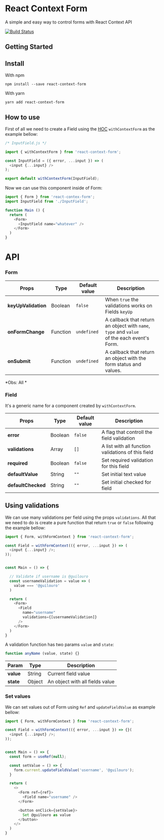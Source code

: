 <!--
/**
 * Getting start
 * > install with npm
 * > install with yarn
 *
 *
 * How to use
 * > Import Form
 * > create Field
 * > Using Submit
 * > Using validations
 * >
 *
 *
 * <Form>
 * keyUpValidation
 * onFormChange
 * onSubmit
 *
 *
 * <Fields>
 * defaultValue: '',
 * validations: [],
 *
 * Act with ref
 * updateFieldValue
 *
 *
 * Fields Default
 * > InputField
 * > SelectField
 * > TextField
 * > Submit
 *
 *
 */
 -->

# React Context Form

A simple and easy way to control forms with React Context API


[![Build Status](https://travis-ci.com/guilouro/react-context-form.svg?token=ypLGJBT7BX8hXAJnirC4&branch=master)](https://travis-ci.com/guilouro/react-context-form)


## Getting Started

## Install

With npm

```
npm install --save react-context-form
```

With yarn

```
yarn add react-context-form
```

## How to use

First of all we need to create a Field using the [HOC](https://facebook.github.io/react/docs/higher-order-components.html) `withContextForm` as the example bellow:

```js
/* InputField.js */

import { withContextForm } from 'react-context-form';

const InputField = ({ error, ...input }) => (
  <input {...input} />
);

export default withContextForm(InputField);
```

Now we can use this component inside of Form:

```js
import { Form } from 'react-contex-form';
import InputField from './InputField';

function Main () {
  return (
    <Form>
      <InputField name="whatever" />
    </Form>
  )
}
```

# API

### Form

| Props | Type | Default value | Description |
| ----- | ---- | ------------- | ----------- |
| **keyUpValidation** | Boolean | `false` | When `true` the validations works on Fields `keyUp` |
| **onFormChange** | Function | `undefined` | A callback that return an object with `name`, `type` and `value`<br>of the each event's Form.  |
| **onSubmit** | Function | `undefined` | A callback that return an object with the form status and values.  |



*Obs: All *


### Field

It's a generic name for a component created by `withContextForm`.

| Props | Type | Default value | Description |
| ----- | ---- | ------------- | ----------- |
| **error** | Boolean | `false` | A flag that controll the field validation |
| **validations** | Array | `[]` | A list with all function validations of this field |
| **required** | Boolean | `false` | Set required validation for this field |
| **defaultValue** | String | `""` | Set initial text value |
| **defaultChecked** | String | `""` | Set initial checked for field |

## Using validations

We can use many validations per field using the props `validations`. All that we need to do is create a pure function that return `true` or `false` following the example bellow:

```js
import { Form, withFormContext } from 'react-context-form';

const Field = withFormContext(({ error, ...input }) => (
  <input {...input} />;
));


const Main = () => {

  // Validate if username is @guilouro
  const usernameValidation = value => (
    value === '@guilouro'
  )

  return (
    <Form>
      <Field
        name="username"
        validations={[usernameValidation]}
      />
    </Form>
  )
}
```

A validation function has two params `value` and `state`:

```js
function anyName (value, state) {}
```

| Param | Type | Description |
| ----- | ---- | ------------- |
| **value** | String  | Current field value |
| **state** | Object  | An object with all fields value |

### Set values

We can set values out of Form using `Ref` and `updateFieldValue` as example bellow:

```js
import { Form, withFormContext } from 'react-context-form';

const Field = withFormContext(({ error, ...input }) => {}(
  <input {...input} />;
));


const Main = () => {
  const form = useRef(null);

  const setValue = () => {
    form.current.updateFieldValue('username', '@guilouro');
  }

  return (
    <>
      <Form ref={ref}>
        <Field name="username" />
      </Form>

      <button onClick={setValue}>
        Set @guilouro as value
      </button>
    </>
  )
}

```

